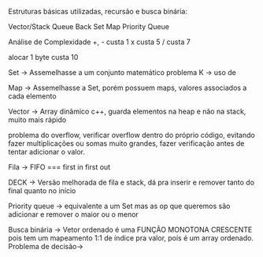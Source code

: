 Estruturas básicas utilizadas, recursão e busca binária: 

Vector/Stack 
Queue 
Back 
Set 
Map 
Priority Queue 

Análise de Complexidade
+, - custa 1 
x custa 5
/ custa 7

alocar 1 byte custa 10

Set -> Assemelhasse a um conjunto matemático 
problema K -> uso de 

Map -> Assemelhasse a 
Set, porém possuem maps, valores associados a cada elemento 

Vector -> Array dinâmico c++, guarda elementos na heap e não na stack, muito mais rápido

problema do overflow, verificar overflow dentro 
do próprio código, evitando fazer multiplicações 
ou somas muito grandes, fazer verificação antes 
de tentar adicionar o valor.

Fila -> FIFO === first in first out 

DECK -> Versão melhorada de fila e stack, dá pra 
inserir e remover tanto do final quanto no início

Priority queue -> equivalente a um Set mas as op 
que queremos são adicionar e remover o maior ou o menor 

Busca binária -> Vetor ordenado é uma FUNÇÃO MONOTONA CRESCENTE pois tem um mapeamento 1:1 de índice pra valor, pois é um array ordenado.
Problema de decisão-> 


